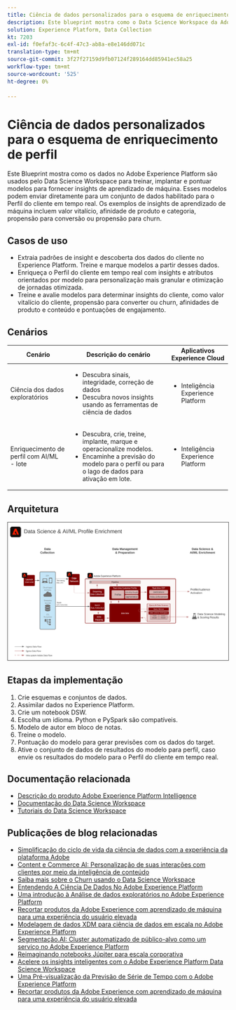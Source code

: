 ```yaml
---
title: Ciência de dados personalizados para o esquema de enriquecimento de perfil
description: Este blueprint mostra como o Data Science Workspace da Adobe Experience Platform pode usar os dados no Experience Platform para treinar, implantar e pontuar modelos para fornecer insights de aprendizado de máquina a partir dos dados.
solution: Experience Platform, Data Collection
kt: 7203
exl-id: f0efaf3c-6c4f-47c3-ab8a-e8e146dd071c
translation-type: tm+mt
source-git-commit: 3f27f27159d9fb07124f289164dd85941ec58a25
workflow-type: tm+mt
source-wordcount: '525'
ht-degree: 0%

---
```


# Ciência de dados personalizados para o esquema de enriquecimento de perfil

Este Blueprint mostra como os dados no Adobe Experience Platform são usados pelo Data Science Workspace para treinar, implantar e pontuar modelos para fornecer insights de aprendizado de máquina. Esses modelos podem enviar diretamente para um conjunto de dados habilitado para o Perfil do cliente em tempo real. Os exemplos de insights de aprendizado de máquina incluem valor vitalício, afinidade de produto e categoria, propensão para conversão ou propensão para churn.

## Casos de uso

* Extraia padrões de insight e descoberta dos dados do cliente no Experience Platform. Treine e marque modelos a partir desses dados.
* Enriqueça o Perfil do cliente em tempo real com insights e atributos orientados por modelo para personalização mais granular e otimização de jornadas otimizada.
* Treine e avalie modelos para determinar insights do cliente, como valor vitalício do cliente, propensão para converter ou churn, afinidades de produto e conteúdo e pontuações de engajamento.

## Cenários

| Cenário | Descrição do cenário | Aplicativos Experience Cloud |
|---|---|---|
| Ciência dos dados exploratórios | <ul><li>Descubra sinais, integridade, correção de dados</li><li>Descubra novos insights usando as ferramentas de ciência de dados</li></ul> | <ul><li>Inteligência Experience Platform</li></ul> |
| Enriquecimento de perfil com AI/ML<br> - lote | <ul><li>Descubra, crie, treine, implante, marque e operacionalize modelos.</li><li>Encaminhe a previsão do modelo para o perfil ou para o lago de dados para ativação em lote.</li></ul> | <ul><li>Inteligência Experience Platform</li></ul> |

## Arquitetura

<img src="assets/datascience.svg" alt="Arquitetura de referência para a ciência de dados personalizada para o esquema de enriquecimento de perfil" style="border:1px solid #4a4a4a" />

## Etapas da implementação

1. Crie esquemas e conjuntos de dados.
1. Assimilar dados no Experience Platform.
1. Crie um notebook DSW.
1. Escolha um idioma. Python e PySpark são compatíveis.
1. Modelo de autor em bloco de notas.
1. Treine o modelo.
1. Pontuação do modelo para gerar previsões com os dados do target.
1. Ative o conjunto de dados de resultados do modelo para perfil, caso envie os resultados do modelo para o Perfil do cliente em tempo real.

## Documentação relacionada

* [Descrição do produto Adobe Experience Platform Intelligence](https://helpx.adobe.com/legal/product-descriptions/adobe-experience-platform-intelligence---product-description.html)
* [Documentação do Data Science Workspace](https://experienceleague.adobe.com/docs/experience-platform/data-science-workspace/home.html?lang=en)
* [Tutoriais do Data Science Workspace](https://experienceleague.adobe.com/docs/platform-learn/tutorials/data-science-workspace/understanding-data-science-workspace.html)

## Publicações de blog relacionadas

* [Simplificação do ciclo de vida da ciência de dados com a experiência da plataforma Adobe](https://medium.com/adobetech/simplifying-the-data-science-lifecycle-with-adobe-platform-experience-8ea4f056d82f)
* [Content e Commerce AI: Personalização de suas interações com clientes por meio da inteligência de conteúdo](https://medium.com/adobetech/content-and-commerce-ai-personalizing-your-interactions-with-customers-through-content-intelligence-dc182601deab)
* [Saiba mais sobre o Churn usando o Data Science Workspace](https://medium.com/adobetech/gaining-a-deeper-understanding-of-churn-using-data-science-workspace-18a2190e0cf3)
* [Entendendo A Ciência De Dados No Adobe Experience Platform](https://medium.com/adobetech/understanding-data-science-in-adobe-experience-platform-5bce5a17b42)
* [Uma introdução à Análise de dados exploratórios no Adobe Experience Platform](https://medium.com/adobetech/an-introductory-look-at-exploratory-data-analysis-on-adobe-experience-platform-1bfce7501d9a)
* [Recortar produtos da Adobe Experience com aprendizado de máquina para uma experiência do usuário elevada](https://medium.com/adobetech/cutting-across-adobe-experience-products-with-machine-learning-to-elevated-user-experience-7c85000510d1)
* [Modelagem de dados XDM para ciência de dados em escala no Adobe Experience Platform](https://medium.com/adobetech/modeling-xdm-data-for-data-science-at-scale-on-adobe-experience-platform-222bb2a6dbf7)
* [Segmentação.AI: Cluster automatizado de público-alvo como um serviço no Adobe Experience Platform](https://medium.com/adobetech/segmentation-ai-automated-audience-clustering-as-a-service-in-adobe-experience-platform-261f4099462c)
* [Reimaginando notebooks Júpiter para escala corporativa](https://medium.com/adobetech/reimagining-jupyter-notebooks-for-enterprise-scale-8bc6340d504a)
* [Acelere os insights inteligentes com o Adobe Experience Platform Data Science Workspace](https://medium.com/adobetech/accelerate-intelligent-insights-with-adobe-experience-platform-data-science-workspace-89538bacbbea)
* [Uma Pré-visualização da Previsão de Série de Tempo com o Adobe Experience Platform](https://medium.com/adobetech/preview-of-time-series-forecasting-with-adobe-experience-platform-38a2fc778e89)
* [Recortar produtos da Adobe Experience com aprendizado de máquina para uma experiência do usuário elevada](https://medium.com/adobetech/cutting-across-adobe-experience-products-with-machine-learning-to-elevated-user-experience-7c85000510d1)
